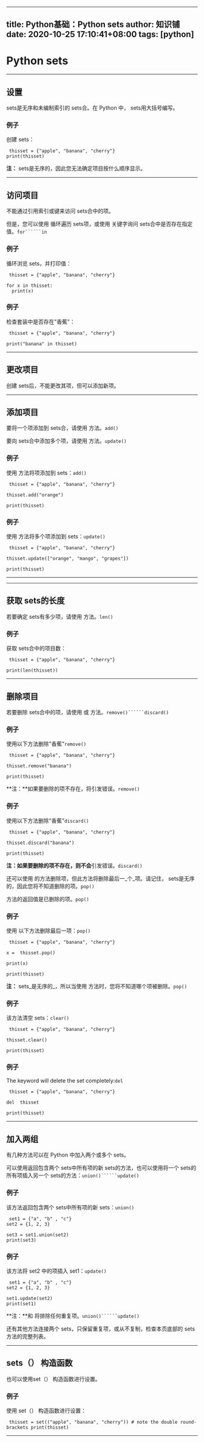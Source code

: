 
---
title: Python基础：Python sets
author: 知识铺
date: 2020-10-25 17:10:41+08:00
tags: [python]
---
# Python sets


* * *

## 设置

 sets是无序和未编制索引的 sets合。在 Python 中， sets用大括号编写。

### 例子

创建 sets：
```
 thisset = {"apple", "banana", "cherry"}
print(thisset)

```

**注：** sets是无序的，因此您无法确定项目按什么顺序显示。

* * *

## 访问项目

不能通过引用索引或键来访问 sets合中的项。

<font _mstmutation="1" _msthash="104312" _msttexthash="284631412">但是，您可以使用 循环遍历 sets项，或使用 关键字询问 sets合中是否存在指定值。</font>```for``````in```

### 例子

循环浏览 sets，并打印值：
```
 thisset = {"apple", "banana", "cherry"}

for x in thisset:
  print(x)

```

### 例子

检查套装中是否存在"香蕉"：
```
 thisset = {"apple", "banana", "cherry"}

print("banana" in thisset)

```

* * *

## 更改项目

创建 sets后，不能更改其项，但可以添加新项。

* * *

## 添加项目

<font _mstmutation="1" _msthash="104494" _msttexthash="94360604">要将一个项添加到 sets合，请使用 方法。</font>```add()```

<font _mstmutation="1" _msthash="104689" _msttexthash="94145714">要向 sets合中添加多个项，请使用 方法。</font>```update()```

### 例子

<font _mstmutation="1" _msthash="221351" _msttexthash="56269447">使用 方法将项添加到 sets：</font>```add()```
```
 thisset = {"apple", "banana", "cherry"}

thisset.add("orange")

print(thisset)

```

### 例子

<font _mstmutation="1" _msthash="221572" _msttexthash="68754881">使用 方法将多个项添加到 sets：</font>```update()```
```
 thisset = {"apple", "banana", "cherry"}

thisset.update(["orange", "mango", "grapes"])

print(thisset)

```

* * *

* * *

## 获取 sets的长度

<font _mstmutation="1" _msthash="104676" _msttexthash="90317240">若要确定 sets有多少项，请使用 方法。</font>```len()```

### 例子

获取 sets合中的项目数：
```
 thisset = {"apple", "banana", "cherry"}

print(len(thisset))

```

* * *

## 删除项目

<font _mstmutation="1" _msthash="105651" _msttexthash="98516223">若要删除 sets合中的项，请使用 或 方法。</font>```remove()``````discard()```

### 例子

<font _mstmutation="1" _msthash="220441" _msttexthash="44295758">使用以下方法删除"香蕉"</font>```remove()```
```
 thisset = {"apple", "banana", "cherry"}

thisset.remove("banana")

print(thisset)

```

<font _mstmutation="1" _msthash="220389" _msttexthash="119573740">**注：**如果要删除的项不存在，将引发错误。</font>```remove()```

### 例子

<font _mstmutation="1" _msthash="220883" _msttexthash="44295758">使用以下方法删除"香蕉"</font>```discard()```
```
 thisset = {"apple", "banana", "cherry"}

thisset.discard("banana")

print(thisset)

```

<font _mstmutation="1" _msthash="220831" _msttexthash="133593473">**注：**如果要删除的项不存在，则**不会**引发错误。</font>```discard()```

<font _mstmutation="1" _msthash="104858" _msttexthash="547805661">还可以使用 的方法删除项，但此方法将删除最后一_个_项。请记住， sets是无序的，因此您将不知道删除的项。</font>```pop()```

<font _mstmutation="1" _msthash="105053" _msttexthash="59768072">方法的返回值是已删除的项。</font>```pop()```

### 例子

<font _mstmutation="1" _msthash="221767" _msttexthash="67856399">使用 以下方法删除最后一项：</font>```pop()```
```
 thisset = {"apple", "banana", "cherry"}

x =  thisset.pop()

print(x)

print(thisset)

```

<font _mstmutation="1" _msthash="221715" _msttexthash="234059176">**注：** sets_是无序的_，所以当使用 方法时，您将不知道哪个项被删除。</font>```pop()```

### 例子

<font _mstmutation="1" _msthash="222209" _msttexthash="34430058">该方法清空 sets：</font>```clear()```
```
 thisset = {"apple", "banana", "cherry"}

thisset.clear()

print(thisset)

```

### 例子

<font _mstmutation="1" _msthash="222430" _msttexthash="1271530">The keyword will delete the set completely:</font>```del```
```
 thisset = {"apple", "banana", "cherry"}

del  thisset

print(thisset)

```

* * *

## 加入两组

有几种方法可以在 Python 中加入两个或多个 sets。

<font _mstmutation="1" _msthash="105040" _msttexthash="489446334">可以使用返回包含两个 sets中所有项的新 sets的方法，也可以使用将一个 sets的所有项插入另一个 sets的方法：</font>```union()``````update()```

### 例子

<font _mstmutation="1" _msthash="221754" _msttexthash="114337977">该方法返回包含两个 sets中所有项的新 sets：</font>```union()```
```
 set1 = {"a", "b" , "c"}
set2 = {1, 2, 3}

set3 = set1.union(set2)
print(set3)

```

### 例子

<font _mstmutation="1" _msthash="221975" _msttexthash="62797124">该方法将 set2 中的项插入 set1：</font>```update()```
```
 set1 = {"a", "b" , "c"}
set2 = {1, 2, 3}

set1.update(set2)
print(set1)

```

<font _mstmutation="1" _msthash="221923" _msttexthash="55210415">**注：**和 将排除任何重复项。</font>```union()``````update()```

还有其他方法连接两个 sets，只保留重复项，或从不复制，检查本页底部的 sets方法的完整列表。

* * *

##  sets（） 构造函数

也可以使用set（） 构造函数进行设置。

### 例子

使用 set（） 构造函数进行设置：
```
 thisset = set(("apple", "banana", "cherry")) # note the double round-brackets print(thisset)

```



* * *


